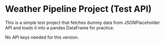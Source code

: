 # Weather Pipeline Project (Test API)

This is a simple test project that fetches dummy data from JSONPlaceholder API
and loads it into a pandas DataFrame for practice.

No API keys needed for this version.
